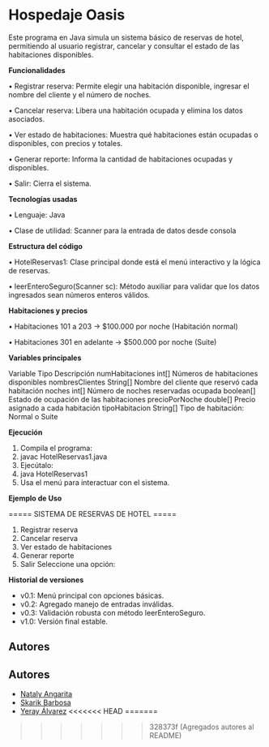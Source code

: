
# Hospedaje Oasis

Este programa en Java simula un sistema básico de reservas de hotel, permitiendo al usuario registrar, cancelar y consultar el estado de las habitaciones disponibles.

**Funcionalidades**

•	Registrar reserva: Permite elegir una habitación disponible, ingresar el nombre del cliente y el número de noches.

•	Cancelar reserva: Libera una habitación ocupada y elimina los datos asociados.

•	Ver estado de habitaciones: Muestra qué habitaciones están ocupadas o disponibles, con precios y totales.

•	Generar reporte: Informa la cantidad de habitaciones ocupadas y disponibles.

•	Salir: Cierra el sistema.

**Tecnologías usadas**

•	Lenguaje: Java

•	Clase de utilidad: Scanner para la entrada de datos desde consola

**Estructura del código**

•	HotelReservas1: Clase principal donde está el menú interactivo y la lógica de reservas.

•	leerEnteroSeguro(Scanner sc): Método auxiliar para validar que los datos ingresados sean números enteros válidos.

**Habitaciones y precios**

•	Habitaciones 101 a 203 → $100.000 por noche (Habitación normal)

•	Habitaciones 301 en adelante → $500.000 por noche (Suite)

**Variables principales**

Variable	Tipo	Descripción
numHabitaciones	int[]	Números de habitaciones disponibles
nombresClientes	String[]	Nombre del cliente que reservó cada habitación
noches	int[]	Número de noches reservadas
ocupada	boolean[]	Estado de ocupación de las habitaciones
precioPorNoche	double[]	Precio asignado a cada habitación
tipoHabitacion	String[]	Tipo de habitación: Normal o Suite

**Ejecución**

1.	Compila el programa:
2.	javac HotelReservas1.java
3.	Ejecútalo:
4.	java HotelReservas1
5. Usa el menú para interactuar con el sistema.

**Ejemplo de Uso**

===== SISTEMA DE RESERVAS DE HOTEL =====
1. Registrar reserva
2. Cancelar reserva
3. Ver estado de habitaciones
4. Generar reporte
5. Salir
Seleccione una opción:


**Historial de versiones**
- v0.1: Menú principal con opciones básicas.
- v0.2: Agregado manejo de entradas inválidas.
- v0.3: Validación robusta con método leerEnteroSeguro.
- v1.0: Versión final estable.





## Autores

## Autores

- [Nataly Angarita](https://github.com/HxNat)
- [Skarik Barbosa](https://github.com/Skarik-L)
- [Yeray Álvarez](https://github.com/Yeray-f)
<<<<<<< HEAD
=======

>>>>>>> 328373f (Agregados autores al README)


